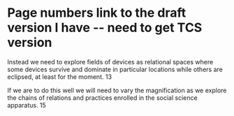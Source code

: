 # Page numbers link to the draft version I have -- need to get TCS version 

Instead we need to explore fields of devices as relational spaces where some devices survive and dominate in particular locations while others are eclipsed, at least for the moment. 13

If we are to do this well we will need to vary the magnification as we explore the chains of relations and practices enrolled
in the social science apparatus. 15
